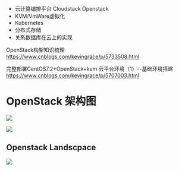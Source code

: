

 - 云计算编排平台  Cloudstack  Openstack
 - KVM/VmWare虚拟化  
 - Kubernetes
 - 分布式存储
 - 关系数据库在云上的实现
 
 


OpenStack构架知识梳理
https://www.cnblogs.com/kevingrace/p/5733508.html


完整部署CentOS7.2+OpenStack+kvm 云平台环境（1）--基础环境搭建
https://www.cnblogs.com/kevingrace/p/5707003.html

# OpenStack 架构图
![](https://images2015.cnblogs.com/blog/907596/201608/907596-20160803154744809-483681990.png)


![](https://www.openstack.org/software/images/diagram/overview-diagram-new.svg)


## Openstack Landscpace 
![](https://www.openstack.org/software/images/map/openstack-map-v20180601.svg)


